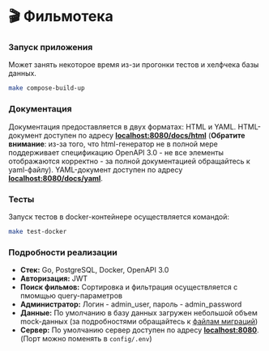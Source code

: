 # :clapper: Фильмотека 

### Запуск приложения

Может занять некоторое время из-зи прогонки тестов и хелфчека базы данных.

```bash
make compose-build-up
```

### Документация

Документация предоставляется в двух форматах: HTML и YAML. HTML-документ доступен по адресу [**localhost:8080/docs/html**](http://localhost:8080/docs/html) (**Обратите внимание**: из-за того, что html-генератор не в полной мере поддерживает спецификацию OpenAPI 3.0 - не все элементы отображаются корректно - за полной документацией обращайтесь к yaml-файлу). YAML-документ доступен по адресу [**localhost:8080/docs/yaml**](http://localhost:8080/docs/yaml).

### Тесты

Запуск тестов в docker-контейнере осуществляется командой:

```bash
make test-docker
```

### Подробности реализации

- **Стек:** Go, PostgreSQL, Docker, OpenAPI 3.0
- **Авторизация:** JWT
- **Поиск фильмов:** Сортировка и фильтрация осуществляется с пмомщью query-параметров
- **Администратор:** Логин - admin_user, пароль - admin_password
- **Данные:** По умолчанию в базу данных загружен небольшой объем mock-данных (за подробностями обращайтесь к [файлам миграций](https://github.com/Coderovshik/film-library/tree/master/internal/db/migrations))
- **Сервер:** По умолчанию сервер доступен по адресу [**localhost:8080**](http://localhost:8080). (Порт можно поменять в `config/.env`)